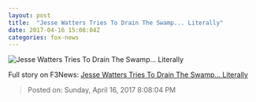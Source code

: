 ```yaml
---
layout: post
title:  "Jesse Watters Tries To Drain The Swamp... Literally"
date: 2017-04-16 15:08:04Z
categories: fox-news
---
```


![Jesse Watters Tries To Drain The Swamp... Literally](http://nation.foxnews.com/sites/nation.foxnews.com/files/styles/story_624_300/public/7036.jpg)




Full story on F3News: [Jesse Watters Tries To Drain The Swamp... Literally](http://www.f3nws.com/n/PM2NYC)

> Posted on: Sunday, April 16, 2017 8:08:04 PM
